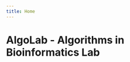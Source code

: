 ```yaml
---
title: Home
---
```


AlgoLab - Algorithms in Bioinformatics Lab
==========================================

